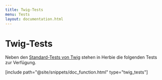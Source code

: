 ```yaml
---
title: Twig-Tests
menu: Tests
layout: documentation.html
---
```


# Twig-Tests

Neben den [Standard-Tests von Twig](http://twig.sensiolabs.org/documentation) stehen in Herbie die folgenden Tests zur Verfügung.

[include path="@site/snippets/doc_function.html" type="twig_tests"]
